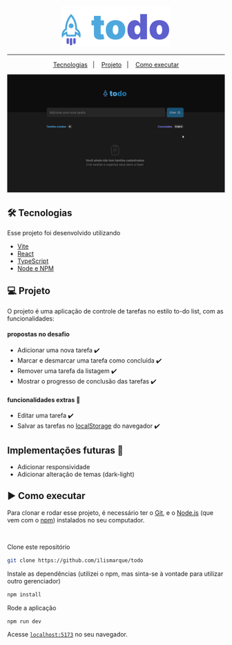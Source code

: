 <p align="center"> 
<img alt="Imagem de um foguete, com o texto todo ao lado" src=".github/logo.svg" />
</p>
<hr>

<p align="center">
  <a href="#-tecnologias">Tecnologias</a>&nbsp;&nbsp;&nbsp;|&nbsp;&nbsp;&nbsp;
  <a href="#-projeto">Projeto</a>&nbsp;&nbsp;&nbsp;|&nbsp;&nbsp;&nbsp;
  <a href="#-como-executar">Como executar</a>
</p>

![gif](.github/app.gif)

## :hammer_and_wrench: Tecnologias

Esse projeto foi desenvolvido utilizando

- [Vite](https://vitejs.dev/)
- [React](https://reactjs.org/)
- [TypeScript](https://www.typescriptlang.org/)
- [Node e NPM](https://nodejs.org/)

## 💻 Projeto

O projeto é uma aplicação de controle de tarefas no estilo to-do list, com as funcionalidades:
#### propostas no desafio

- Adicionar uma nova tarefa :heavy_check_mark:
- Marcar e desmarcar uma tarefa como concluída :heavy_check_mark:
- Remover uma tarefa da listagem :heavy_check_mark:
- Mostrar o progresso de conclusão das tarefas :heavy_check_mark:
#### funcionalidades extras 🚀

- Editar uma tarefa :heavy_check_mark:
- Salvar as tarefas no [localStorage](https://developer.mozilla.org/pt-BR/docs/Web/API/Window/localStorage) do navegador :heavy_check_mark:

## Implementações futuras 🚀

- Adicionar responsividade
- Adicionar alteração de temas (dark-light)
## :arrow_forward: Como executar

Para clonar e rodar esse projeto, é necessário ter o [Git](https://git-scm.com), e o [Node.js](https://nodejs.org/en/download/) (que vem com o [npm](https://docs.npmjs.com/)) instalados no seu computador.

<br>

Clone este repositório
```bash
git clone https://github.com/ilismarque/todo
```

Instale as dependências (utilizei o npm, mas sinta-se à vontade para utilizar outro gerenciador)
```bash
npm install
```

Rode a aplicação
```bash
npm run dev
```
Acesse [`localhost:5173`](http://localhost:5173) no seu navegador.
